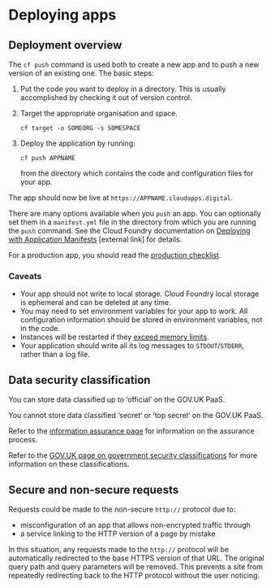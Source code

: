 # Deploying apps

## Deployment overview

The `cf push` command is used both to create a new app and to push a new version of an existing one. The basic steps:

1. Put the code you want to deploy in a directory. This is usually accomplished by checking it out of version control.

1. Target the appropriate organisation and space.

    ```
    cf target -o SOMEORG -s SOMESPACE
    ```

1. Deploy the application by running:

    ```
    cf push APPNAME
    ```

    from the directory which contains the code and configuration files for your app.

The app should now be live at `https://APPNAME.cloudapps.digital`.

There are many options available when you ``push`` an app. You can optionally set them in a ``manifest.yml`` file in the directory from which you are running the ``push`` command. See the Cloud Foundry documentation on [Deploying with Application Manifests](http://docs.cloudfoundry.org/devguide/deploy-apps/manifest.html) [external link] for details.

For a production app, you should read the [production checklist](/#production-checklist).

### Caveats
* Your app should not write to local storage. Cloud Foundry local storage is ephemeral and can be deleted at any time.
* You may need to set environment variables for your app to work. All configuration information should be stored in environment variables, not in the code.
* Instances will be restarted if they [exceed memory limits](/#quotas).
* Your application should write all its log messages to `STDOUT`/`STDERR`, rather than a log file.

## Data security classification

You can store data classified up to ‘official’ on the GOV.UK PaaS.

You cannot store data classified ‘secret‘ or ‘top secret‘ on the GOV.UK PaaS.

Refer to the [information assurance page](https://www.cloud.service.gov.uk/ia) for information on the assurance process.

Refer to the [GOV.UK page on government security classifications](https://www.gov.uk/government/publications/government-security-classifications) for more information on these classifications.

## Secure and non-secure requests

Requests could be made to the non-secure `http://` protocol due to:

 * misconfiguration of an app that allows non-encrypted traffic through
 * a service linking to the HTTP version of a page by mistake

In this situation, any requests made to the `http://` protocol will be
automatically redirected to the base HTTPS version of that URL. The original
query path and query parameters will be removed. This prevents a site from
repeatedly redirecting back to the HTTP protocol without the user noticing.
